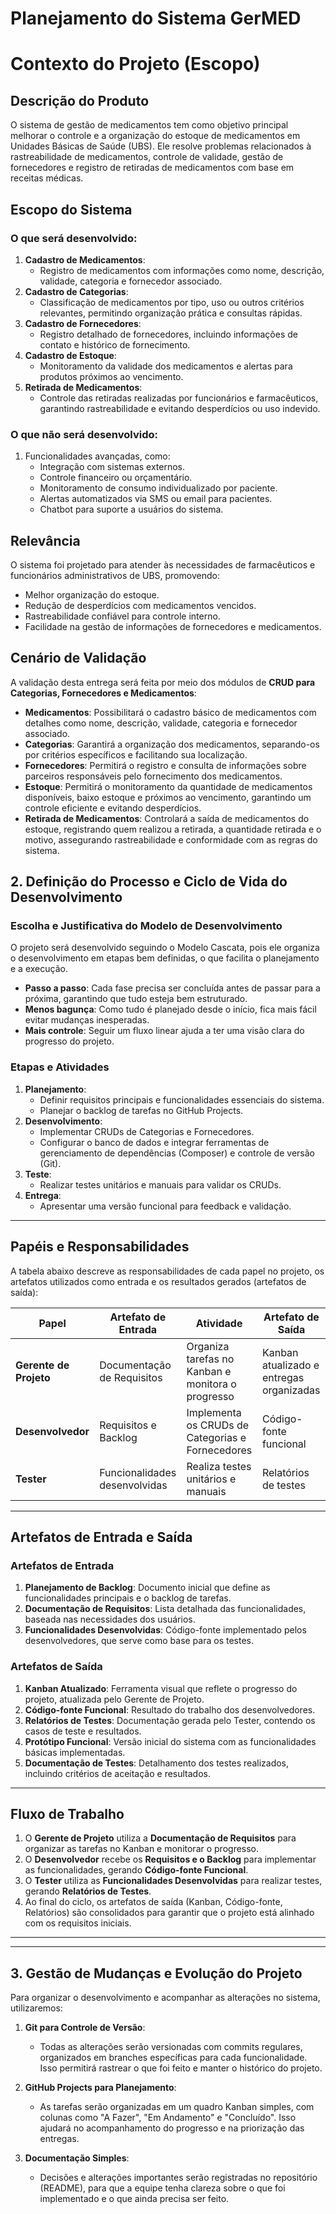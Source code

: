 # Planejamento do Sistema GerMED

# Contexto do Projeto (Escopo)

## Descrição do Produto
O sistema de gestão de medicamentos tem como objetivo principal melhorar o controle e a organização do estoque de medicamentos em Unidades Básicas de Saúde (UBS). Ele resolve problemas relacionados à rastreabilidade de medicamentos, controle de validade, gestão de fornecedores e registro de retiradas de medicamentos com base em receitas médicas.

## Escopo do Sistema

### O que será desenvolvido:
1. **Cadastro de Medicamentos**:
   - Registro de medicamentos com informações como nome, descrição, validade, categoria e fornecedor associado.
2. **Cadastro de Categorias**:
   - Classificação de medicamentos por tipo, uso ou outros critérios relevantes, permitindo organização prática e consultas rápidas.
3. **Cadastro de Fornecedores**:
   - Registro detalhado de fornecedores, incluindo informações de contato e histórico de fornecimento.
4. **Cadastro de Estoque**:
   - Monitoramento da validade dos medicamentos e alertas para produtos próximos ao vencimento.
5. **Retirada de Medicamentos**:
   - Controle das retiradas realizadas por funcionários e farmacêuticos, garantindo rastreabilidade e evitando desperdícios ou uso indevido.

### O que não será desenvolvido:
1. Funcionalidades avançadas, como:
   - Integração com sistemas externos.
   - Controle financeiro ou orçamentário.
   - Monitoramento de consumo individualizado por paciente.
   - Alertas automatizados via SMS ou email para pacientes.
   - Chatbot para suporte a usuários do sistema.
     

## Relevância
O sistema foi projetado para atender às necessidades de farmacêuticos e funcionários administrativos de UBS, promovendo:
- Melhor organização do estoque.
- Redução de desperdícios com medicamentos vencidos.
- Rastreabilidade confiável para controle interno.
- Facilidade na gestão de informações de fornecedores e medicamentos.
  

## Cenário de Validação
A validação desta entrega será feita por meio dos módulos de **CRUD para Categorias, Fornecedores e Medicamentos**:
- **Medicamentos**: Possibilitará o cadastro básico de medicamentos com detalhes como nome, descrição, validade, categoria e fornecedor associado.
- **Categorias**: Garantirá a organização dos medicamentos, separando-os por critérios específicos e facilitando sua localização.
- **Fornecedores**: Permitirá o registro e consulta de informações sobre parceiros responsáveis pelo fornecimento dos medicamentos.
- **Estoque**: Permitirá o monitoramento da quantidade de medicamentos disponíveis, baixo estoque e próximos ao vencimento, garantindo um controle eficiente e evitando desperdícios.
-  **Retirada de Medicamentos**: Controlará a saída de medicamentos do estoque, registrando quem realizou a retirada, a quantidade retirada e o motivo, assegurando rastreabilidade e conformidade com as regras do sistema.

## 2. Definição do Processo e Ciclo de Vida do Desenvolvimento

### Escolha e Justificativa do Modelo de Desenvolvimento
O projeto será desenvolvido seguindo o Modelo Cascata, pois ele organiza o desenvolvimento em etapas bem definidas, o que facilita o planejamento e a execução.  

- **Passo a passo**: Cada fase precisa ser concluída antes de passar para a próxima, garantindo que tudo esteja bem estruturado.  
- **Menos bagunça**: Como tudo é planejado desde o início, fica mais fácil evitar mudanças inesperadas.  
- **Mais controle**: Seguir um fluxo linear ajuda a ter uma visão clara do progresso do projeto.  


### Etapas e Atividades
1. **Planejamento**:
   - Definir requisitos principais e funcionalidades essenciais do sistema.
   - Planejar o backlog de tarefas no GitHub Projects.
2. **Desenvolvimento**:
   - Implementar CRUDs de Categorias e Fornecedores.
   - Configurar o banco de dados e integrar ferramentas de gerenciamento de dependências (Composer) e controle de versão (Git).
3. **Teste**:
   - Realizar testes unitários e manuais para validar os CRUDs.
4. **Entrega**:
   - Apresentar uma versão funcional para feedback e validação.

---

## Papéis e Responsabilidades

A tabela abaixo descreve as responsabilidades de cada papel no projeto, os artefatos utilizados como entrada e os resultados gerados (artefatos de saída):

| **Papel**            | **Artefato de Entrada**       | **Atividade**                                      | **Artefato de Saída**                  |
|-----------------------|-------------------------------|----------------------------------------------------|----------------------------------------|
| **Gerente de Projeto** | Documentação de Requisitos    | Organiza tarefas no Kanban e monitora o progresso  | Kanban atualizado e entregas organizadas |
| **Desenvolvedor**      | Requisitos e Backlog          | Implementa os CRUDs de Categorias e Fornecedores   | Código-fonte funcional                 |
| **Tester**             | Funcionalidades desenvolvidas | Realiza testes unitários e manuais                 | Relatórios de testes                   |

---

## Artefatos de Entrada e Saída

### Artefatos de Entrada
1. **Planejamento de Backlog**: Documento inicial que define as funcionalidades principais e o backlog de tarefas.
2. **Documentação de Requisitos**: Lista detalhada das funcionalidades, baseada nas necessidades dos usuários.
3. **Funcionalidades Desenvolvidas**: Código-fonte implementado pelos desenvolvedores, que serve como base para os testes.

### Artefatos de Saída
1. **Kanban Atualizado**: Ferramenta visual que reflete o progresso do projeto, atualizada pelo Gerente de Projeto.
2. **Código-fonte Funcional**: Resultado do trabalho dos desenvolvedores.
3. **Relatórios de Testes**: Documentação gerada pelo Tester, contendo os casos de teste e resultados.
4. **Protótipo Funcional**: Versão inicial do sistema com as funcionalidades básicas implementadas.
5. **Documentação de Testes**: Detalhamento dos testes realizados, incluindo critérios de aceitação e resultados.

---

## Fluxo de Trabalho

1. O **Gerente de Projeto** utiliza a **Documentação de Requisitos** para organizar as tarefas no Kanban e monitorar o progresso.
2. O **Desenvolvedor** recebe os **Requisitos e o Backlog** para implementar as funcionalidades, gerando **Código-fonte Funcional**.
3. O **Tester** utiliza as **Funcionalidades Desenvolvidas** para realizar testes, gerando **Relatórios de Testes**.
4. Ao final do ciclo, os artefatos de saída (Kanban, Código-fonte, Relatórios) são consolidados para garantir que o projeto está alinhado com os requisitos iniciais.

---

---

## 3. Gestão de Mudanças e Evolução do Projeto

Para organizar o desenvolvimento e acompanhar as alterações no sistema, utilizaremos:

1. **Git para Controle de Versão**:
   - Todas as alterações serão versionadas com commits regulares, organizados em branches específicas para cada funcionalidade. Isso permitirá rastrear o que foi feito e manter o histórico do projeto.

2. **GitHub Projects para Planejamento**:
   - As tarefas serão organizadas em um quadro Kanban simples, com colunas como "A Fazer", "Em Andamento" e "Concluído". Isso ajudará no acompanhamento do progresso e na priorização das entregas.

3. **Documentação Simples**:
   - Decisões e alterações importantes serão registradas no repositório (README), para que a equipe tenha clareza sobre o que foi implementado e o que ainda precisa ser feito.



